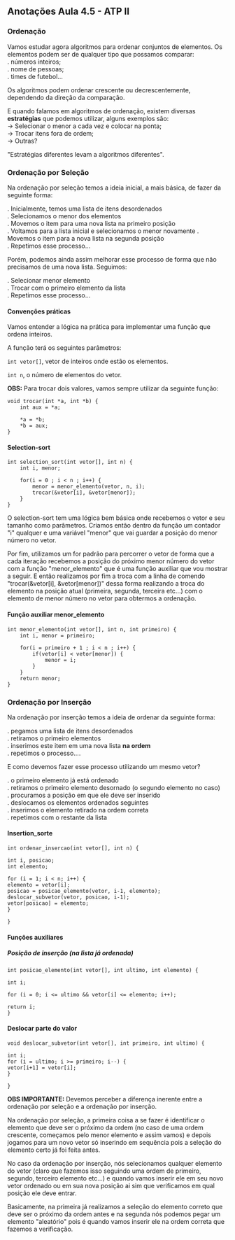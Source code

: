 ## Anotações Aula 4.5 - ATP II

### **Ordenação**
Vamos estudar agora algoritmos para ordenar conjuntos de elementos. Os elementos podem ser de qualquer tipo que possamos comparar:  
. números inteiros;  
. nome de pessoas;  
. times de futebol...

Os algoritmos podem ordenar crescente ou decrescentemente, dependendo da direção da comparação.

E quando falamos em algoritmos de ordenação, existem diversas **estratégias** que podemos utilizar, alguns exemplos são:  
-> Selecionar o menor a cada vez e colocar na ponta;  
-> Trocar itens fora de ordem;  
-> Outras?

"Estratégias diferentes levam a algoritmos diferentes".

### **Ordenação por Seleção**
Na ordenação por seleção temos a ideia inicial, a mais básica, de fazer da seguinte forma:

. Inicialmente, temos uma lista de itens desordenados  
. Selecionamos o menor dos elementos  
. Movemos o item para uma nova lista na primeiro posição  
. Voltamos para a lista inicial e selecionamos o menor novamente
. Movemos o item para a nova lista na segunda posição  
. Repetimos esse processo...

Porém, podemos ainda assim melhorar esse processo de forma que não precisamos de uma nova lista. Seguimos:

. Selecionar menor elemento  
. Trocar com o primeiro elemento da lista  
. Repetimos esse processo...

#### **Convenções práticas**

Vamos entender a lógica na prática para implementar uma função que ordena inteiros.

A função terá os seguintes parâmetros: 

``int vetor[]``, vetor de inteiros onde estão os elementos.  

``int n``, o número de elementos do vetor.

**OBS:** Para trocar dois valores, vamos sempre utilizar da seguinte função:

```
void trocar(int *a, int *b) {
    int aux = *a;

    *a = *b;
    *b = aux;
}
```

#### **Selection-sort**

```
int selection_sort(int vetor[], int n) {
    int i, menor;

    for(i = 0 ; i < n ; i++) {
        menor = menor_elemento(vetor, n, i);
        trocar(&vetor[i], &vetor[menor]);
    }
}
```

O selection-sort tem uma lógica bem básica onde recebemos o vetor e seu tamanho como parâmetros. Criamos então dentro da função um contador "i" qualquer e uma variável "menor" que vai guardar a posição do menor número no vetor.

Por fim, utilizamos um for padrão para percorrer o vetor de forma que a cada iteração recebemos a posição do próximo menor número do vetor com a função "menor_elemento" que é uma função auxiliar que vou mostrar a seguir. E então realizamos por fim a troca com a linha de comendo "trocar(&vetor[i], &vetor[menor])" dessa forma realizando a troca do elemento na posição atual (primeira, segunda, terceira etc...) com o elemento de menor número no vetor para obtermos a ordenação.

#### **Função auxiliar menor_elemento**

```
int menor_elemento(int vetor[], int n, int primeiro) {
    int i, menor = primeiro;

    for(i = primeiro + 1 ; i < n ; i++) {
        if(vetor[i] < vetor[menor]) {
            menor = i;
        }
    }
    return menor;
}
```

### **Ordenação por Inserção**
Na ordenação por inserção temos a ideia de ordenar da seguinte forma:

. pegamos uma lista de itens desordenados  
. retiramos o primeiro elementos  
. inserimos este item em uma nova lista **na ordem**  
. repetimos o processo....

E como devemos fazer esse processo utilizando um mesmo vetor?

. o primeiro elemento já está ordenado  
. retiramos o primeiro elemento desornado (o segundo elemento no caso)  
. procuramos a posição em que ele deve ser inserido  
. deslocamos os elementos ordenados seguintes  
. inserimos o elemento retirado na ordem correta  
. repetimos com o restante da lista

#### **Insertion_sorte**

```
int ordenar_insercao(int vetor[], int n) {

int i, posicao;
int elemento;

for (i = 1; i < n; i++) {
elemento = vetor[i];
posicao = posicao_elemento(vetor, i-1, elemento);
deslocar_subvetor(vetor, posicao, i-1);
vetor[posicao] = elemento;
}

}
```

#### **Funções auxiliares**

##### **Posição de inserção (na lista já ordenada)**

```
int posicao_elemento(int vetor[], int ultimo, int elemento) {

int i;

for (i = 0; i <= ultimo && vetor[i] <= elemento; i++);

return i;
}
```

#### **Deslocar parte do valor**

```
void deslocar_subvetor(int vetor[], int primeiro, int ultimo) {

int i;
for (i = ultimo; i >= primeiro; i--) {
vetor[i+1] = vetor[i];
}

}
```

**OBS IMPORTANTE:** Devemos perceber a diferença inerente entre a ordenação por seleção e a ordenação por inserção.

Na ordenação por seleção, a primeira coisa a se fazer é identificar o elemento que deve ser o próximo da ordem (no caso de uma ordem crescente, começamos pelo menor elemento e assim vamos) e depois jogamos para um novo vetor só inserindo em sequência pois a seleção do elemento certo já foi feita antes.

No caso da ordenação por inserção, nós selecionamos qualquer elemento do vetor (claro que fazemos isso seguindo uma ordem de primeiro, segundo, terceiro elemento etc...) e quando vamos inserir ele em seu novo vetor ordenado ou em sua nova posição ai sim que verificamos em qual posição ele deve entrar.

Basicamente, na primeira já realizamos a seleção do elemento correto que deve ser o próximo da ordem antes e na segunda nós podemos pegar um elemento "aleatório" pois é quando vamos inserir ele na ordem correta que fazemos a verificação.